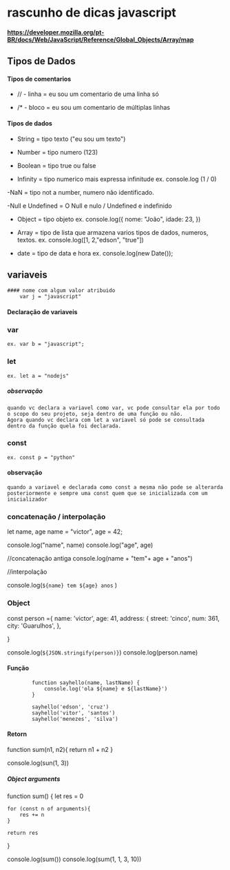 # rascunho de dicas javascript
####  https://developer.mozilla.org/pt-BR/docs/Web/JavaScript/Reference/Global_Objects/Array/map


## Tipos de Dados

#### Tipos de comentarios
- // - linha = eu sou um comentario de uma linha só

- /* - bloco = eu sou um comentario de múltiplas linhas


#### Tipos de dados
- String = tipo texto ("eu sou um texto")

- Number = tipo numero (123)

- Boolean = tipo true ou false

- Infinity = tipo numerico mais expressa infinitude ex. console.log (1 / 0)

-NaN = tipo not a number, numero não identificado.

-Null e Undefined = O Null e nulo / Undefined e indefinido

- Object = tipo objeto ex. console.log({
    nome: "João",
    idade: 23,
})

- Array = tipo de lista que armazena varios tipos de dados, numeros, textos.
ex. console.log([1, 2,"edson", "true"])

- date = tipo de data e hora
ex. console.log(new Date());

## variaveis

    #### nome com algum valor atribuido 
        var j = "javascript"

#### Declaração de variaveis

### var
    ex. var b = "javascript";

### let
    ex. let a = "nodejs"

##### observação 
    quando vc declara a variavel como var, vc pode consultar ela por todo o scopo do seu projeto, seja dentro de uma função ou não.
    Agora quando vc declara com let a variavel só pode se consultada dentro da função quela foi declarada.

### const 
    ex. const p = "python"

#### observação
    quando a variavel e declarada como const a mesma não pode se alterarda posteriormente e sempre uma const quem que se inicializada com um inicializador
    
### concatenação / interpolação

let name, age
name = "victor",
age = 42;

console.log("name", name)
console.log("age", age)


//concatenação antiga
console.log(name + "tem"+ age + "anos")

//interpolação

console.log(`${name} tem ${age} anos` )



### Object

const person ={
	name: 'victor',
	age: 41,
	address: {
	 street: 'cinco', 
	 num: 361,
	 city: 'Guarulhos',
},

}

console.log(`${JSON.stringify(person)}`)
console.log(person.name)

    
#### Função

            function sayhello(name, lastName) {
                console.log('ola ${name} e ${lastName}')
            }

            sayhello('edson', 'cruz')
            sayhello('vitor', 'santos')
            sayhello('menezes', 'silva')

#### Retorn

function sum(n1, n2){
    return n1 + n2
}

console.log(sun(1, 3))

##### Object arguments

function sum() {
    let res = 0 

    for (const n of arguments){
        res += n
    }

    return res
}

console.log(sum())
console.log(sum(1, 1, 3, 10))







